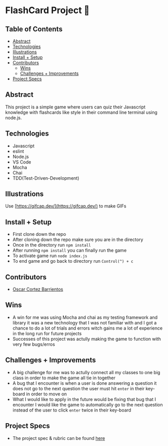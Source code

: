 # FlashCard Project 📇

## Table of Contents
  - [Abstract](#abstract)
  - [Technologies](#technologies)
  - [Illustrations](#illustrations)
  - [Install + Setup](#set-up)
  - [Contributors](#contributors)
	- [Wins](#wins)
	- [Challenges + Improvements](#challenges-+-Improvements)
  - [Project Specs](#project-specs)

## Abstract
 This project is a simple game where users can quiz their Javascript knowledge with flashcards like style in their command line terminal using node.js. 

## Technologies
  - Javascript
  - eslint
  - Node.js
  - VS Code
  - Mocha
  - Chai
  - TDD(Test-Driven-Development)


## Illustrations

Use [https://gifcap.dev/](https://gifcap.dev/) to make GIFs

## Install + Setup
 - First clone down the repo 
 - After cloning down the repo make sure you are in the directory
 - Once in the directory run `npm install`
 - After running `npm install` you can finally run the game
 - To activate game run `node index.js`
 - To end game and go back to directory run `Control(^) + c`

## Contributors
  - [Oscar Cortez Barrientos](https://github.com/oacortez/flashcards-starter-1)

## Wins
- A win for me was using Mocha and chai as my testing framework and library it was a new technology that I was not familiar with and I got a chance to do a lot of trials and errors witch gains me a lot of experience in the long run for future projects
- Successes of this project was actully making the game to function with very few bugs/erros

## Challenges + Improvements
- A big challenge for me was to actully connect all my classes to one big class in order to make the game all tie in together
- A bug that I encounter is when a user is done answering a question it does not go to the next question the user must hit `enter` in their key-board in order to move on
- What I would like to apply in the future would be fixing that bug that I encounter I would like the game to automatically go to the next question instead of the user to click `enter` twice in their key-board

## Project Specs
  - The project spec & rubric can be found [here](https://frontend.turing.edu/projects/flash-cards.html)
